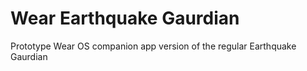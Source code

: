 # Wear Earthquake Gaurdian
Prototype Wear OS companion app version of the regular Earthquake Gaurdian

